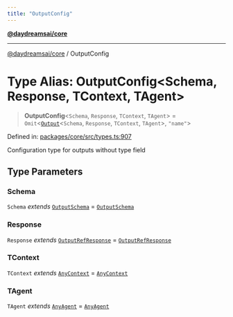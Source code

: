 ```yaml
---
title: "OutputConfig"
---
```


[**@daydreamsai/core**](./api-reference.md)

***

[@daydreamsai/core](./api-reference.md) / OutputConfig

# Type Alias: OutputConfig\<Schema, Response, TContext, TAgent\>

> **OutputConfig**\<`Schema`, `Response`, `TContext`, `TAgent`\> = `Omit`\<[`Output`](./Output.md)\<`Schema`, `Response`, `TContext`, `TAgent`\>, `"name"`\>

Defined in: [packages/core/src/types.ts:907](https://github.com/dojoengine/daydreams/blob/612e9304717c546d301f9cac8c204de734cac957/packages/core/src/types.ts#L907)

Configuration type for outputs without type field

## Type Parameters

### Schema

`Schema` *extends* [`OutputSchema`](./OutputSchema.md) = [`OutputSchema`](./OutputSchema.md)

### Response

`Response` *extends* [`OutputRefResponse`](./OutputRefResponse.md) = [`OutputRefResponse`](./OutputRefResponse.md)

### TContext

`TContext` *extends* [`AnyContext`](./AnyContext.md) = [`AnyContext`](./AnyContext.md)

### TAgent

`TAgent` *extends* [`AnyAgent`](./AnyAgent.md) = [`AnyAgent`](./AnyAgent.md)
